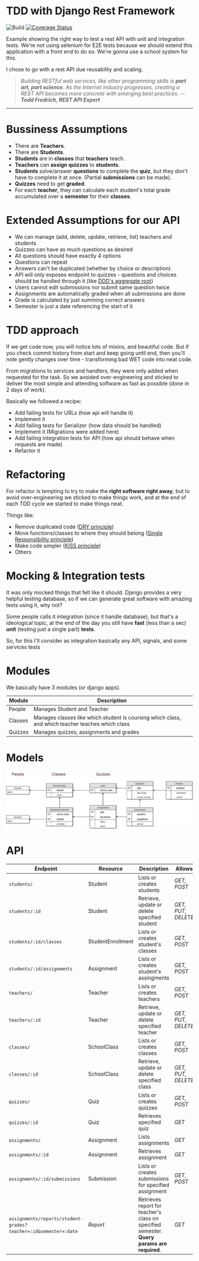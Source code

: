 # TDD with Django Rest Framework
![Build](https://travis-ci.org/guilatrova/school-api.svg?branch=master)
[![Coverage Status](https://coveralls.io/repos/github/guilatrova/school-api/badge.svg?branch=master)](https://coveralls.io/github/guilatrova/school-api?branch=master)

Example showing the right way to test a rest API with unit and integration tests. 
We're not using selenium for E2E tests because we should extend this application with a front end to do so.
We're gonna use a school system for this.

I chose to go with a rest API due reusability and scaling.

>*Building RESTful web services, like other programming skills is **part art, part science**. As the Internet industry progresses, creating a REST API becomes more concrete with emerging best practices.*
> -- <cite>**Todd Fredrich, REST API Expert**</cite>

---

# Bussiness Assumptions

- There are **Teachers**.
- There are **Students**.
- **Students** are in **classes** that **teachers** teach.
- **Teachers** can **assign quizzes** to **students**.
- **Students** solve/answer **questions** to complete the **quiz**, but they don't have to complete it at once. (Partial **submissions** can be made).
- **Quizzes** need to get **graded**.
- For each **teacher**, they can calculate each student's total grade accumulated over a **semester** for their **classes**.

# Extended Assumptions for our API

- We can manage (add, delete, update, retrieve, list) teachers and students
- Quizzes can have as much questions as desired
- All questions should have exactly 4 options
- Questions can repeat
- Answers can't be duplicated (whether by choice or description)
- API will only exposes endpoint to quizzes - questions and choices should be handled through it (like [DDD's aggregate root](https://stackoverflow.com/questions/1958621/whats-an-aggregate-root))
- Users cannot edit submissions nor submit same question twice
- Assignments are automatically graded when all submissions are done
- Grade is calculated by just summing correct answers
- Semester is just a date referencing the start of it

# TDD approach

If we get code now, you will notice lots of mixins, and beautiful code. But if you check commit history from start and keep going until end, then you'll note gently changes over time - transforming bad WET code into neat code.

From migrations to services and handlers, they were only added when requested for the task. So we avoided over-engineering and sticked to deliver the most simple and attending software as fast as possible (done in 2 days of work).

Basically we followed a recipe:

- Add failing tests for URLs (how api will handle it)
- Implement it
- Add failing tests for Serializer (how data should be handled)
- Implement it (Migrations were added here)
- Add failing integration tests for API (how api should behave when requests are made)
- Refactor it

# Refactoring

For refactor is tempting to try to make the **right software right away**, but to avoid over-engineering we sticked to make things work, and at the end of each TDD cycle we started to make things neat. 

Things like:
- Remove duplicated code ([DRY principle](https://en.wikipedia.org/wiki/Don%27t_repeat_yourself))
- Move functions/classes to where they should belong ([Single Responsibility principle](https://en.wikipedia.org/wiki/Single_responsibility_principle))
- Make code simpler ([KISS principle](https://en.wikipedia.org/wiki/KISS_principle))
- Others

# Mocking & Integration tests

It was only mocked things that felt like it should. Django provides a very helpful testing database, so if we can generate great software with amazing tests using it, why not? 

Some people calls it integration (since it handle database), but that's a ideological topic, at the end of the day you still have **fast** (less than a sec) **unit** (testing just a single part) **tests**.

So, for this I'll consider as integration basically any API, signals, and some services tests

# Modules

We basically have 3 modules (or django apps).

| Module | Description |
|---|---|
| People | Manages Student and Teacher 
| Classes | Manages classes like which student is coursing which class, and which teacher teaches which class
| Quizzes | Manages quizzes, assignments and grades


# Models

![API models](docs/SchoolAPI_Models.png)

# API

| Endpoint | Resource | Description | Allows |
| --- | --- | --- | --- |
| `students/` | Student | Lists or creates students | *GET, POST*
| `students/:id` | Student | Retrieve, update or delete specified student | *GET, PUT, DELETE*
| `students/:id/classes` | StudentEnrollment | Lists or creates student's classes | *GET, POST*
| `students/:id/assignments` | Assignment | Lists or creates student's assingments | *GET, POST*
| `teachers/` | Teacher | Lists or creates teachers | *GET, POST*
| `teachers/:id` | Teacher | Retrieve, update or delete specified teacher | *GET, PUT, DELETE*
| `classes/` | SchoolClass | Lists or creates classes | *GET, POST*
| `classes/:id` | SchoolClass | Retrieve, update or delete specified class | *GET, PUT, DELETE*
| `quizzes/` | Quiz | Lists or creates quizzes | *GET, POST*
| `quizzes/:id` | Quiz | Retrieves specified quiz | *GET*
| `assignments/` | Assignment | Lists assignments | *GET*
| `assignments/:id` | Assignment | Retrieves assignment | *GET*
| `assignments/:id/submissions` | Submission | Lists or creates submissions for specified assignment | *GET, POST*
| `assignments/reports/student-grades?teacher=:id&semester=:date` | *Report* | Retrieves report for teacher's class on specified semester. **Query params are required**. | *GET*